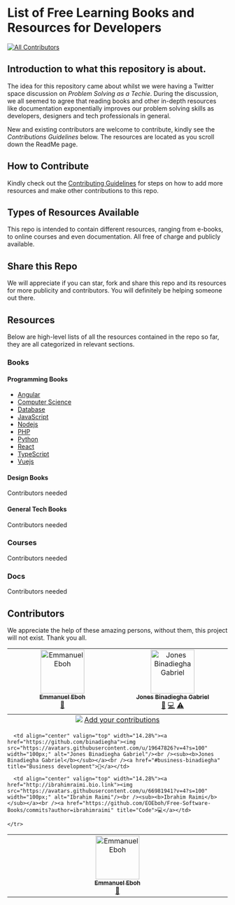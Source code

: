 # List of Free Learning Books and Resources for Developers

<!-- ALL-CONTRIBUTORS-BADGE:START - Do not remove or modify this section -->
[![All Contributors](https://img.shields.io/badge/all_contributors-2-orange.svg?style=flat-square)](#contributors-)
<!-- ALL-CONTRIBUTORS-BADGE:END -->

## Introduction to what this repository is about.

The idea for this repository came about whilst we were having a Twitter space discussion on _Problem Solving as a Techie_. During the discussion, we all seemed to agree
that reading books and other in-depth resources like documentation exponentially improves our problem solving skills as developers, designers and tech professionals in general.

New and existing contributors are welcome to contribute, kindly see the _Contributions Guidelines_ below.
The resources are located as you scroll down the ReadMe page.

## How to Contribute

Kindly check out the [Contributing Guidelines](/main/CONTRIBUTING.md) for steps on how to add more resources and make other contributions to this repo.

## Types of Resources Available

This repo is intended to contain different resources, ranging from e-books, to online courses and even documentation. All free of charge and publicly available.

## Share this Repo

We will appreciate if you can star, fork and share this repo and its resources for more publicity and contributors. You will definitely be helping someone out there.

## Resources

Below are high-level lists of all the resources contained in the repo so far, they are all categorized in relevant sections.

### Books

#### Programming Books

- [Angular](/books/dev-books/Angular/angular.md)
- [Computer Science](/books/dev-books/ComputerScience/computerscience.md)
- [Database](/books/dev-books/Database/database.md)
- [JavaScript](/books/dev-books/JavaScript/javascript.md)
- [Nodejs](/books/dev-books/Nodejs/nodejs.md)
- [PHP](/books/dev-books/PHP/php.md)
- [Python](/books/dev-books/Python/python.md)
- [React](/books/dev-books/React/react.md)
- [TypeScript](/books/dev-books/TypeScript/typescript.md)
- [Vuejs](/books/dev-books/Vue/vue.md)

#### Design Books

Contributors needed

#### General Tech Books

Contributors needed

### Courses

Contributors needed

### Docs

Contributors needed

## Contributors

We appreciate the help of these amazing persons, without them, this project will not exist. Thank you all.

<!-- ALL-CONTRIBUTORS-LIST:START - Do not remove or modify this section -->
<!-- prettier-ignore-start -->
<!-- markdownlint-disable -->
<table>
  <tbody>
    <tr>
      <td align="center" valign="top" width="14.28%"><a href="http://emmanueleboh.vercel.app"><img src="https://avatars.githubusercontent.com/u/63825997?v=4?s=100" width="100px;" alt="Emmanuel Eboh"/><br /><sub><b>Emmanuel Eboh</b></sub></a><br /><a href="https://github.com/EOEboh/Free-Software-Books/commits?author=EOEboh" title="Documentation">📖</a></td>
      <td align="center" valign="top" width="14.28%"><a href="https://github.com/binadiegha"><img src="https://avatars.githubusercontent.com/u/19647826?v=4?s=100" width="100px;" alt="Jones Binadiegha Gabriel"/><br /><sub><b>Jones Binadiegha Gabriel</b></sub></a><br /><a href="#business-binadiegha" title="Business development">💼</a> <a href="https://github.com/EOEboh/Free-Software-Books/commits?author=binadiegha" title="Code">💻</a> <a href="https://github.com/EOEboh/Free-Software-Books/commits?author=binadiegha" title="Tests">⚠️</a></td>
    </tr>
  </tbody>
  <tfoot>
    <tr>
      <td align="center" size="13px" colspan="7">
        <img src="https://raw.githubusercontent.com/all-contributors/all-contributors-cli/1b8533af435da9854653492b1327a23a4dbd0a10/assets/logo-small.svg">
          <a href="https://all-contributors.js.org/docs/en/bot/usage">Add your contributions</a>
        </img>
      </td>
    </tr>
  </tfoot>
</table>

<!-- markdownlint-restore -->
<!-- prettier-ignore-end -->

<!-- ALL-CONTRIBUTORS-LIST:END -->

<!-- ALL-CONTRIBUTORS-LIST:START - Do not remove or modify this section -->
<!-- prettier-ignore-start -->
<!-- markdownlint-disable -->
<table>
  <tbody>
    <tr>
      <td align="center" valign="top" width="14.28%"><a href="http://emmanueleboh.vercel.app"><img src="https://avatars.githubusercontent.com/u/63825997?v=4?s=100" width="100px;" alt="Emmanuel Eboh"/><br /><sub><b>Emmanuel Eboh</b></sub></a><br /><a href="https://github.com/EOEboh/Free-Software-Books/commits?author=EOEboh" title="Documentation">📖</a></td>

      <td align="center" valign="top" width="14.28%"><a href="https://github.com/binadiegha"><img src="https://avatars.githubusercontent.com/u/19647826?v=4?s=100" width="100px;" alt="Jones Binadiegha Gabriel"/><br /><sub><b>Jones Binadiegha Gabriel</b></sub></a><br /><a href="#business-binadiegha" title="Business development">💼</a></td>

      <td align="center" valign="top" width="14.28%"><a href="http://ibrahimraimi.bio.link"><img src="https://avatars.githubusercontent.com/u/66981941?v=4?s=100" width="100px;" alt="Ibrahim Raimi"/><br /><sub><b>Ibrahim Raimi</b></sub></a><br /><a href="https://github.com/EOEboh/Free-Software-Books/commits?author=ibrahimraimi" title="Code">💻</a></td>

    </tr>
  </tbody>
</table>

<!-- markdownlint-restore -->
<!-- prettier-ignore-end -->

<!-- ALL-CONTRIBUTORS-LIST:END -->
<!-- prettier-ignore-start -->
<!-- markdownlint-disable -->

<!-- markdownlint-restore -->
<!-- prettier-ignore-end -->

<!-- ALL-CONTRIBUTORS-LIST:END -->
